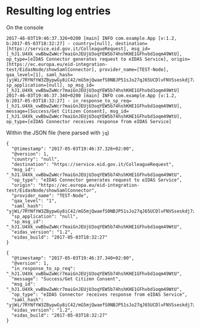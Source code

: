# Resulting log entries

On the console

    2017-46-03T19:46:37.326+0200 [main] INFO com.example.App [v:1.2, b:2017-05-03T18:32:27] - country=[null], destination=[https://service.eid.gov.it/ColleagueRequest], msg_id=[_hJ1.U4Xk_vwBbwZwWcr7maiGnJEUjU3oqYEW5b74hshKHE1GFhvbd1oqm49WtU], op_type=[eIDAS Connector generates request to eIDAS Service], origin=[https://ec.europa.eu/eid-integration-test/EidasNode/showSamlConnector], provider_name=[TEST-Node], qaa_level=[1], saml_hash=[yjWi/7RYNfYW3ZBypwGy8iC42/mG5mjQwaefS0NBJP51sJo27qJ65UCDlvFNVSseskdj7z4cV83S+NK+FBlj5Q==], sp_application=[null], sp_msg_id=[_hJ1.U4Xk_vwBbwZwWcr7maiGnJEUjU3oqYEW5b74hshKHE1GFhvbd1oqm49WtU]
    2017-46-03T19:46:37.340+0200 [main] INFO com.example.App [v:1.2, b:2017-05-03T18:32:27] - in_response_to_sp_req=[_hJ1.U4Xk_vwBbwZwWcr7maiGnJEUjU3oqYEW5b74hshKHE1GFhvbd1oqm49WtU], message=[Success/Get Citizen Consent], msg_id=[_hJ1.U4Xk_vwBbwZwWcr7maiGnJEUjU3oqYEW5b74hshKHE1GFhvbd1oqm49WtU], op_type=[eIDAS Connector receives response from eIDAS Service]

Within the JSON file (here parsed with `jq`)
    
    {
      "@timestamp": "2017-05-03T19:46:37.326+02:00",
      "@version": 1,
      "country": "null",
      "destination": "https://service.eid.gov.it/ColleagueRequest",
      "msg_id": "_hJ1.U4Xk_vwBbwZwWcr7maiGnJEUjU3oqYEW5b74hshKHE1GFhvbd1oqm49WtU",
      "op_type": "eIDAS Connector generates request to eIDAS Service",
      "origin": "https://ec.europa.eu/eid-integration-test/EidasNode/showSamlConnector",
      "provider_name": "TEST-Node",
      "qaa_level": "1",
      "saml_hash": "yjWi/7RYNfYW3ZBypwGy8iC42/mG5mjQwaefS0NBJP51sJo27qJ65UCDlvFNVSseskdj7z4cV83S+NK+FBlj5Q==",
      "sp_application": "null",
      "sp_msg_id": "_hJ1.U4Xk_vwBbwZwWcr7maiGnJEUjU3oqYEW5b74hshKHE1GFhvbd1oqm49WtU",
      "eidas_version": "1.2",
      "eidas_build": "2017-05-03T18:32:27"
    }

    {
      "@timestamp": "2017-05-03T19:46:37.340+02:00",
      "@version": 1,
      "in_response_to_sp_req": "_hJ1.U4Xk_vwBbwZwWcr7maiGnJEUjU3oqYEW5b74hshKHE1GFhvbd1oqm49WtU",
      "message": "Success/Get Citizen Consent",
      "msg_id": "_hJ1.U4Xk_vwBbwZwWcr7maiGnJEUjU3oqYEW5b74hshKHE1GFhvbd1oqm49WtU",
      "op_type": "eIDAS Connector receives response from eIDAS Service",
      "saml_hash": "yjWi/7RYNfYW3ZBypwGy8iC42/mG5mjQwaefS0NBJP51sJo27qJ65UCDlvFNVSseskdj7z4cV83S+NK+FBlj5Q==",
      "eidas_version": "1.2",
      "eidas_build": "2017-05-03T18:32:27"
    }
